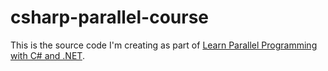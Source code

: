 # csharp-parallel-course

This is the source code I'm creating as part of [Learn Parallel Programming with C# and .NET](https://www.udemy.com/course/parallel-dotnet/).
